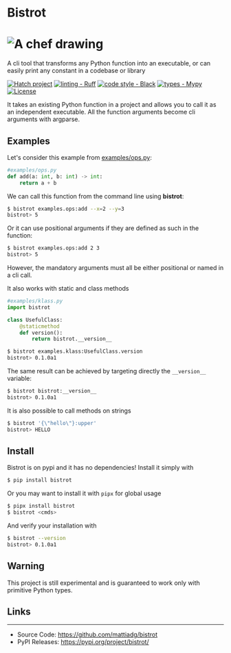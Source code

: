 # Bistrot
# ![A chef drawing](https://c1.staticflickr.com/5/4054/4474884936_0dea8212d2.jpg)
A cli tool that transforms any Python function into an executable, or can easily print any constant in a codebase or 
library

[![Hatch project](https://img.shields.io/badge/%F0%9F%A5%9A-Hatch-4051b5.svg)](https://github.com/pypa/hatch) [![linting - Ruff](https://img.shields.io/endpoint?url=https://raw.githubusercontent.com/astral-sh/ruff/main/assets/badge/v2.json)](https://github.com/astral-sh/ruff) [![code style - Black](https://img.shields.io/badge/code%20style-black-000000.svg)](https://github.com/psf/black) [![types - Mypy](https://img.shields.io/badge/types-Mypy-blue.svg)](https://github.com/python/mypy) [![License](https://img.shields.io/badge/License-BSD_3--Clause-blue.svg)](https://opensource.org/licenses/BSD-3-Clause)

It takes an existing Python function in a project and allows you to call it as an independent executable. All the
 function arguments become cli arguments with argparse.

## Examples
Let's consider this example from [examples/ops.py](examples/ops.py): 
```python
#examples/ops.py
def add(a: int, b: int) -> int:
    return a + b
```
We can call this function from the command line using **bistrot**:

```bash
$ bistrot examples.ops:add --x=2 --y=3
bistrot> 5
```

Or it can use positional arguments if they are defined as such in the function:
```bash
$ bistrot examples.ops:add 2 3
bistrot> 5
```

However, the mandatory arguments must all be either positional or named in a cli call.

It also works with static and class methods
```python
#examples/klass.py
import bistrot

class UsefulClass:
    @staticmethod
    def version():
        return bistrot.__version__
```

```bash
$ bistrot examples.klass:UsefulClass.version
bistrot> 0.1.0a1
```

The same result can be achieved by targeting directly the `__version__` variable:
```bash
$ bistrot bistrot:__version__
bistrot> 0.1.0a1
```

It is also possible to call methods on strings
```bash
$ bistrot '{\"hello\"}:upper'
bistrot> HELLO
```

## Install
Bistrot is on pypi and it has no dependencies! Install it simply with
```bash
$ pip install bistrot
```

Or you may want to install it with `pipx` for global usage

```bash
$ pipx install bistrot
$ bistrot <cmds>
```

And verify your installation with 
```bash
$ bistrot --version
bistrot> 0.1.0a1
```

## Warning
This project is still experimental and is guaranteed to work only with primitive Python types.

## Links

---
- Source Code: https://github.com/mattiadg/bistrot
- PyPI Releases: https://pypi.org/project/bistrot/
